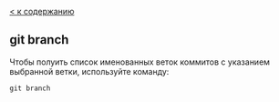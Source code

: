 [< к содержанию](./readme.md)

## **git branch**

Чтобы полуить список именованных веток коммитов с указанием выбранной ветки, используйте команду:

```
git branch
```